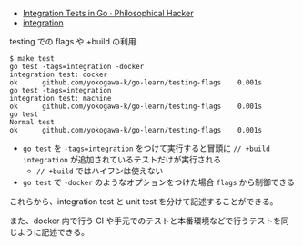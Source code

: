 - [Integration Tests in Go · Philosophical Hacker](https://www.philosophicalhacker.com/post/integration-tests-in-go/)
- [integration](https://stackoverflow.com/questions/25965584/separating-unit-tests-and-integration-tests-in-go)

testing での flags や +build の利用

```console
$ make test
go test -tags=integration -docker
integration test: docker
ok      github.com/yokogawa-k/go-learn/testing-flags    0.001s
go test -tags=integration
integration test: machine
ok      github.com/yokogawa-k/go-learn/testing-flags    0.001s
go test
Normal test
ok      github.com/yokogawa-k/go-learn/testing-flags    0.001s
```

- `go test` を `-tags=integration` をつけて実行すると冒頭に `// +build integration` が追加されているテストだけが実行される
  - `// +build` ではハイフンは使えない
- `go test` で `-docker` のようなオプションをつけた場合 `flags` から制御できる

これらから、integration test と unit test を分けて記述することができる。

また、docker 内で行う CI や手元でのテストと本番環境などで行うテストを同じように記述できる。
